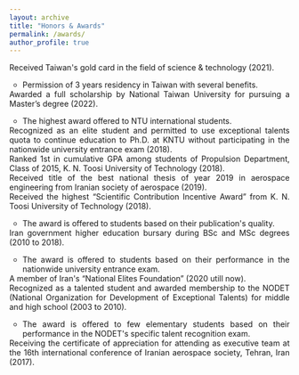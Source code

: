 ```yaml
---
layout: archive
title: "Honors & Awards"
permalink: /awards/
author_profile: true
---
```

<html>
<head>
<style>
ul.demo {
  list-style-type: none;
  list-style-image: url("https://user-images.githubusercontent.com/117890455/204691639-53800b1a-153a-4bec-8e44-20aaeb2ca827.png");
  margin: 0;
  padding: 0;
}
</style>
</head>

<body>
<p></p>
<ul class="demo" align="justify">
  Received Taiwan's gold card in the field of science & technology (2021).
  <ul>
  <li> Permission of 3 years residency in Taiwan with several benefits.</li>
</ul>
</ul>
<ul class="demo" align="justify">
  Awarded a full scholarship by National Taiwan University for pursuing a Master’s degree (2022).
<ul>
        <li align="justify"> The highest award offered to NTU international students.</li>
</ul>
</ul>  
<ul class="demo" align="justify">
  <li> Recognized as an elite student and permitted to use exceptional talents quota to continue education to Ph.D. at KNTU without participating in the nationwide university entrance exam (2018).</li>
</ul>         
<ul class="demo" align="justify">
  <li> Ranked 1st in cumulative GPA among students of Propulsion Department, Class of 2015, K. N. Toosi University of Technology (2018).</li>
</ul>
<ul class="demo" align="justify">
  <li> Received title of the best national thesis of year 2019 in aerospace engineering from Iranian society of aerospace (2019).</li>
</ul>
<ul class="demo" align="justify">
   Received the highest “Scientific Contribution Incentive Award” from K. N. Toosi University of Technology (2018).
<ul>
    <li align="justify"> The award is offered to students based on their publication's quality.</li>
  </ul>
  </ul>
 <ul class="demo" align="justify">
  Iran government higher education bursary during BSc and MSc degrees (2010 to 2018).
 <ul>
    <li align="justify"> The award is offered to students based on their performance in the nationwide university entrance exam.</li>
  </ul>
  </ul>
  <ul class="demo" align="justify">
 <li> A member of Iran's “National Elites Foundation” (2020 utill now).</li>
</ul>
<ul class="demo" align="justify">
  Recognized as a talented student and awarded membership to the NODET (National Organization for Development of Exceptional Talents) for middle and high school (2003 to 2010).
<ul>
    <li align="justify"> The award is offered to few elementary students based on their performance in the NODET's specific talent recognition exam. </li>
  </ul>
  </ul>
  <ul class="demo" align="justify">
  <li> Receiving the certificate of appreciation for attending as executive team at the 16th international conference of Iranian aerospace society, Tehran, Iran (2017).</li>
</ul>

  </body>
</html>

